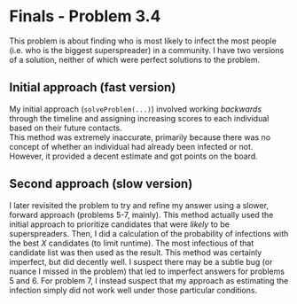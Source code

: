 # Finals - Problem 3.4
This problem is about finding who is most likely to infect the most people (i.e. who is the biggest superspreader) in a community.
I have two versions of a solution, neither of which were perfect solutions to the problem.

## Initial approach (fast version)
My initial approach (`solveProblem(...)`) involved working _backwards_ through the timeline and assigning increasing scores to each individual based on their future contacts.  
This method was extremely inaccurate, primarily because there was no concept of whether an individual had already been infected or not.
However, it provided a decent estimate and got points on the board.

## Second approach (slow version)
I later revisited the problem to try and refine my answer using a slower, forward approach (problems 5-7, mainly).
This method actually used the initial approach to prioritize candidates that were _likely_ to be superspreaders.
Then, I did a calculation of the probability of infections with the best _X_ candidates (to limit runtime).
The most infectious of that candidate list was then used as the result.
This method was certainly imperfect, but did decently well.
I suspect there may be a subtle bug (or nuance I missed in the problem) that led to imperfect answers for problems 5 and 6.
For problem 7, I instead suspect that my approach as estimating the infection simply did not work well under those particular conditions.
